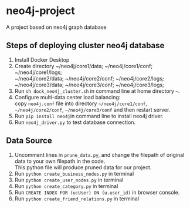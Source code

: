 # neo4j-project
A project based on neo4j graph database

## Steps of deploying cluster neo4j database
1. Install Docker Desktop
2. Create directory ~/neo4j/core1/data; ~/neo4j/core1/conf; ~/neo4j/core1/logs;    
~/neo4j/core2/data; ~/neo4j/core2/conf; ~/neo4j/core2/logs;    
~/neo4j/core3/data; ~/neo4j/core3/conf; ~/neo4j/core3/logs;   
3. Run `sh dock_neo4j_cluster.sh` in command line at home directory `~`.
4. Configure multi-data center load balancing:    
copy `neo4j.conf` file into directory `~/neo4j/core1/conf`, `~/neo4j/core2/conf`, `~/neo4j/core3/conf`
and then restart server.
5. Run `pip install neo4j`in command line to install neo4j driver. 
6. Run `neo4j_driver.py` to test database connection.

## Data Source
1. Uncomment lines in `prune_data.py`, and change the filepath of original data to your own filepath in the code.        
This python file will produce pruned data for our project.
2. Run `python create_business_nodes.py` in terminal   
3. Run `python create_user_nodes.py` in terminal   
4. Run `python create_category.py` in terminal    
5. Run `CREATE INDEX FOR (u:User) ON (u.user_id)` in browser console.
6. Run `python create_friend_relations.py` in terminal    
